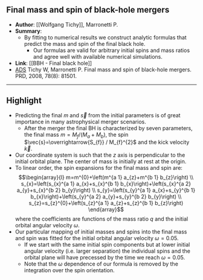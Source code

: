 ## Final mass and spin of black-hole mergers

- **Author**: [[Wolfgang Tichy]], Marronetti P.
- **Summary**:
	- By fitting to numerical results we construct analytic formulas that predict the mass and spin of the final black hole.
		- Our formulas are valid for arbitrary initial spins and mass ratios and agree well with available numerical simulations.
- **Link**: [[BBH - Final black hole]]
- [ADS](https://ui.adsabs.harvard.edu/abs/2008PhRvD..78h1501T) Tichy W, Marronetti P. Final mass and spin of black-hole mergers. PRD, 2008, 78(8): 81501.

___

## Highlight

- Predicting the final $m$ and $\vec{s}$ from the initial parameters is of great importance in many astrophysical merger scenarios.
	- After the merger the final BH is characterized by seven parameters, the final mass $m=M_{f} /\left(M_{a}+M_{b}\right)$, the spin $\vec{s}=\overrightarrow{S_{f}} / M_{f}^{2}$ and the kick velocity $\vec{k}$.
- Our coordinate system is such that the $z$ axis is perpendicular to the initial orbital plane. The center of mass is initially at rest at the origin.
- To linear order, the spin expansions for the final mass and spin are: $$\begin{array}{l} m=m^{0}+\left(m^{a 1} a_{z}+m^{b 1} b_{z}\right) \\ s_{x}=\left(s_{x}^{a 1} a_{x}+s_{x}^{b 1} b_{x}\right)+\left(s_{x}^{a 2} a_{y}+s_{x}^{b 2} b_{y}\right) \\ s_{y}=\left(s_{y}^{a 1} a_{x}+s_{y}^{b 1} b_{x}\right)+\left(s_{y}^{a 2} a_{y}+s_{y}^{b 2} b_{y}\right) \\ s_{z}=s_{z}^{0}+\left(s_{z}^{a 1} a_{z}+s_{z}^{b 1} b_{z}\right) \end{array}$$ where the coefficients are functions of the mass ratio $q$ and the initial orbital angular velocity $\omega$.
- Our particular mapping of initial masses and spins into the final mass and spin was fitted for the initial orbital angular velocity $\omega=0.05$. 
	- If we start with the same initial spin components but at lower initial angular velocity (i.e. larger separation) the individual spins and the orbital plane will have precessed by the time we reach $\omega=0.05$.
	- Note that the $\omega$ dependence of our formula is removed by the integration over the spin orientation.